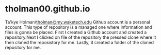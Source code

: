 # tholman00.github.io
Ta'kye Holman/tholman@my.waketech.edu
 Github account is a personal account.
This type of repository is a managed one where information and files is gonna be placed.
First I created a Github account and created a repository.Next I clicked on file of the repository the pressed clone where it then cloned the reposistory for me.
Lastly, it created a folder of the cloned repository for me.